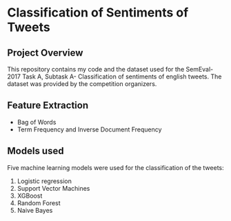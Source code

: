 # Classification of Sentiments of Tweets
## Project Overview
This repository contains my code and the dataset used for the SemEval-2017 Task A, Subtask A- Classification of sentiments of english tweets. The dataset was provided by the competition organizers.

## Feature Extraction
- Bag of Words
- Term Frequency and Inverse Document Frequency

## Models used
Five machine learning models were used for the classification of the tweets:
1. Logistic regression
2. Support Vector Machines
3. XGBoost
4. Random Forest
5. Naive Bayes
